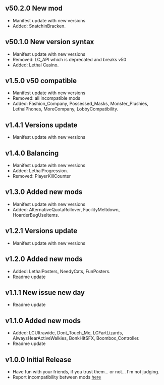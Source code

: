 ## v50.2.0 New mod
- Manifest update with new versions
- Added: SnatchinBracken.

## v50.1.0 New version syntax
- Manifest update with new versions
- Removed: LC_API which is deprecated and breaks v50
- Added: Lethal Casino.

## v1.5.0 v50 compatible
- Manifest update with new versions
- Removed: all incompatible mods
- Added: Fashion_Company, Possessed_Masks, Monster_Plushies, LethalPhones, MoreCompany, LobbyCompatibility.

## v1.4.1 Versions update
- Manifest update with new versions

## v1.4.0 Balancing
- Manifest update with new versions
- Added: LethalProgression.
- Removed: PlayerKillCounter

## v1.3.0 Added new mods
- Manifest update with new versions
- Added: AlternativeQuotaRollover, FacilityMeltdown, HoarderBugUseItems.

## v1.2.1 Versions update
- Manifest update with new versions

## v1.2.0 Added new mods
- Added: LethalPosters, NeedyCats, FunPosters.
- Readme update

## v1.1.1 New issue new day
- Readme update

## v1.1.0 Added new mods
- Added: LCUltrawide, Dont_Touch_Me, LCFartLizards, AlwaysHearActiveWalkies, BonkHitSFX, Boombox_Controller.
- Readme update

## v1.0.0 Initial Release
- Have fun with your friends, if you trust them... or not... I'm not judging.
- Report incompatibility between mods [here](https://github.com/IlBuonTommy/Kavpack/issues)